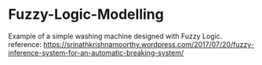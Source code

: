 # Fuzzy-Logic-Modelling
Example of a simple washing machine designed with Fuzzy Logic. 
reference: https://srinathkrishnamoorthy.wordpress.com/2017/07/20/fuzzy-inference-system-for-an-automatic-breaking-system/
